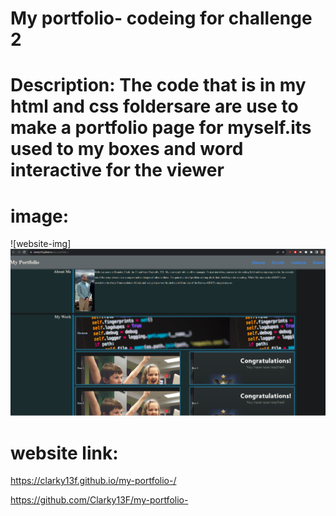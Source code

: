 # My portfolio- codeing for challenge 2

# Description: The code that is in my html and css foldersare are use to make a portfolio page for myself.its used to my boxes and word interactive for the viewer

# image: 
![website-img] ![my portfolio website](image.png)


# website link: 

https://clarky13f.github.io/my-portfolio-/

https://github.com/Clarky13F/my-portfolio-
